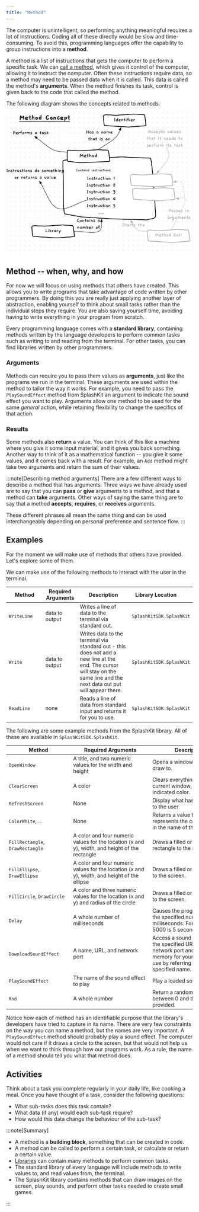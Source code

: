 ```yaml
---
title: "Method"
---
```


The computer is unintelligent, so performing anything meaningful requires a lot of instructions. Coding all of these directly would be slow and time-consuming. To avoid this, programming languages offer the capability to group instructions into a **method**.

A method is a list of instructions that gets the computer to perform a specific task.
We can [call a method](/book/part-1-instructions/1-sequence-and-data/2-trailside/03-method-call), which gives it control of the computer, allowing it to instruct the computer.
Often these instructions require data, so a method may need to be passed data when it is called.
This data is called the method's **arguments**.
When the method finishes its task, control is given back to the code that called the method.

The following diagram shows the concepts related to methods.

![A method contains instructions to perform a task, and may need to be passed data in order to do this](./images/method-concept.png "A method calls runs a method, passing in values for the method to use")

## Method -- when, why, and how

For now we will focus on using methods that others have created.
This allows you to write programs that take advantage of code written by other programmers.
By doing this you are really just applying another layer of abstraction, enabling yourself to think about small tasks rather than the individual steps they require.
You are also saving yourself time, avoiding having to write everything in your program from scratch.

Every programming language comes with a **standard library**, containing methods written by the language developers to perform common tasks such as writing to and reading from the terminal.
For other tasks, you can find libraries written by other programmers.

### Arguments

Methods can require you to pass them values as **arguments**, just like the programs we run in the terminal. These arguments are used within the method to tailor the way it works. For example, you need to pass the `PlaySoundEffect` method from SplashKit an argument to indicate the sound effect you want to play. Arguments allow one method to be used for the same *general* action, while retaining flexibility to change the specifics of that action.

### Results

Some methods also **return** a value. You can think of this like a machine where you give it some input material, and it gives you back something. Another way to think of it as a mathematical function -- you give it some values, and it comes back with a result. For example, an `Add` method might take two arguments and return the sum of their values.

:::note[Describing method arguments]
There are a few different ways to describe a method that has arguments.
Three ways we have already used are to say that you can **pass** or **give** arguments to a method, and that a method can **take** arguments.
Other ways of saying the same thing are to say that a method **accepts**, **requires**, or **receives** arguments.

These different phrases all mean the same thing and can be used interchangeably depending on personal preference and sentence flow.
:::

## Examples

For the moment we will make use of methods that others have provided.
Let's explore some of them.

We can make use of the following methods to interact with the user in the terminal.

| <div style="width:85px">**Method**</div> | **Required Arguments** | **Description** | <div style="width:130px">**Library Location**</div> |
|------------|------------------------|-----------------|----------------------|
|`WriteLine`| data to output | Writes a line of data to the terminal via standard out. | `SplashKitSDK.SplashKit` |
|`Write`| data to output | Writes data to the terminal via standard out - this does not add a new line at the end. The cursor will stay on the same line and the next data out put will appear there. | `SplashKitSDK.SplashKit` |
|`ReadLine`| none | Reads a line of data from standard input and returns it for you to use. | `SplashKitSDK.SplashKit` |

The following are some example methods from the SplashKit library. All of these are available in `SplashKitSDK.SplashKit`.

| <div style="width:160px">**Method**</div> | <div style="width:200px">**Required Arguments**</div> | <div style="width:200px">**Description**</div> |
|-----------|------------------------|----------------|
|`OpenWindow`| A title, and two numeric values for the width and height | Opens a window for you to draw to. |
|`ClearScreen`| A color | Clears everything on the current window, making it the indicated color.  |
|`RefreshScreen`| None | Display what has been drawn to the user |
|`ColorWhite`, ... | None | Returns a value that represents the color indicated in the name of the method.  |
|`FillRectangle`, `DrawRectangle` | A color and four numeric values for the location (x and y), width, and height of the rectangle | Draws a filled or hollow rectangle to the screen. |
|`FillEllipse`, `DrawEllipse` | A color and four numeric values for the location (x and y), width, and height of the ellipse | Draws a filled or hollow ellipse to the screen. |
|`FillCircle`, `DrawCircle` | A color and three numeric values for the location (x and y) and radius of the circle | Draws a filled or hollow circle to the screen. |
|`Delay` | A whole number of milliseconds | Causes the program to wait the specified number of milliseconds. For example, 5000 is 5 seconds. |
| `DownloadSoundEffect` | A name, URL, and network port |  Access a sound effect from the specified URL and network port and load it into memory for your program to use by referring to the specified name. |
|`PlaySoundEffect` | The name of the sound effect to play | Play a loaded sound effect. |
|`Rnd` | A whole number | Return a random number between 0 and that value provided. |

Notice how each of method has an identifiable purpose that the library's developers have tried to capture in its name. There are very few constraints on the way you can name a method, but the names are very important. A `PlaySoundEffect` method should probably play a sound effect. The computer would not care if it draws a circle to the screen, but that would not help us when we want to think through how our programs work. As a rule, the name of a method should tell you what that method does.

## Activities

Think about a task you complete regularly in your daily life, like cooking a meal.
Once you have thought of a task, consider the following questions:

* What sub-tasks does this task contain?
* What data (if any) would each sub-task require?
* How would this data change the behaviour of the sub-task?

:::note[Summary]

* A method is a **building block**, something that can be created in code.
* A method can be called to perform a certain task, or calculate or return a certain value.
* [Libraries](/book/part-1-instructions/1-sequence-and-data/2-trailside/10-library) can contain many methods to perform common tasks.
* The standard library of every language will include methods to write values to, and read values from, the terminal.
* The SplashKit library contains methods that can draw images on the screen, play sounds, and perform other tasks needed to create small games.

:::
